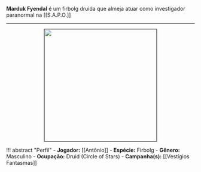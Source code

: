 **Marduk Fyendal** é um firbolg druida que almeja atuar como investigador paranormal na [[S.A.P.O.]]

---

<div style="text-align: center;">
<img src="https://i.imgur.com/l4IwGH9.jpeg" width="300" style="border: 1px solid black;">
</div>

!!! abstract "Perfil"
	- **Jogador:** [[Antônio]]
	- **Espécie:** Firbolg
	- **Gênero:** Masculino
	- **Ocupação:** Druid (Circle of Stars)
	- **Campanha(s):** [[Vestígios Fantasmas]]